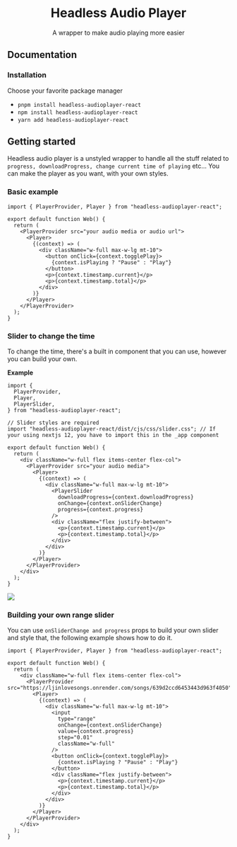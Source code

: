 <h1 align="center">
Headless Audio Player
</h1>
<p align="center">
A wrapper to make audio playing more easier
</p>

## Documentation

### Installation

Choose your favorite package manager

- `pnpm install headless-audioplayer-react`
- `npm install headless-audioplayer-react`
- `yarn add headless-audioplayer-react`

## Getting started

Headless audio player is a unstyled wrapper to handle all the stuff related to `progress, downloadProgress, change current time of playing` etc...
You can make the player as you want, with your own styles.

### Basic example

```tsx
import { PlayerProvider, Player } from "headless-audioplayer-react";

export default function Web() {
  return (
    <PlayerProvider src="your audio media or audio url">
      <Player>
        {(context) => (
          <div className="w-full max-w-lg mt-10">
            <button onClick={context.togglePlay}>
              {context.isPlaying ? "Pause" : "Play"}
            </button>
            <p>{context.timestamp.current}</p>
            <p>{context.timestamp.total}</p>
          </div>
        )}
      </Player>
    </PlayerProvider>
  );
}
```

### Slider to change the time

To change the time, there's a built in component that you can use, however you can build your own.

**Example**

```tsx
import {
  PlayerProvider,
  Player,
  PlayerSlider,
} from "headless-audioplayer-react";

// Slider styles are required
import "headless-audioplayer-react/dist/cjs/css/slider.css"; // If your using nextjs 12, you have to import this in the _app component

export default function Web() {
  return (
    <div className="w-full flex items-center flex-col">
      <PlayerProvider src="your audio media">
        <Player>
          {(context) => (
            <div className="w-full max-w-lg mt-10">
              <PlayerSlider
                downloadProgress={context.downloadProgress}
                onChange={context.onSliderChange}
                progress={context.progress}
              />
              <div className="flex justify-between">
                <p>{context.timestamp.current}</p>
                <p>{context.timestamp.total}</p>
              </div>
            </div>
          )}
        </Player>
      </PlayerProvider>
    </div>
  );
}
```

<img src="https://user-images.githubusercontent.com/73492768/208938127-4a337be0-1210-41e9-b269-ca1b76f6eedf.png"/>

### Building your own range slider

You can use `onSliderChange and progress` props to build your own slider and style that, the following example shows how to do it.

```tsx
import { PlayerProvider, Player } from "headless-audioplayer-react";

export default function Web() {
  return (
    <div className="w-full flex items-center flex-col">
      <PlayerProvider src="https://ljinlovesongs.onrender.com/songs/639d2ccd6453443d963f4050">
        <Player>
          {(context) => (
            <div className="w-full max-w-lg mt-10">
              <input
                type="range"
                onChange={context.onSliderChange}
                value={context.progress}
                step="0.01"
                className="w-full"
              />
              <button onClick={context.togglePlay}>
                {context.isPlaying ? "Pause" : "Play"}
              </button>
              <div className="flex justify-between">
                <p>{context.timestamp.current}</p>
                <p>{context.timestamp.total}</p>
              </div>
            </div>
          )}
        </Player>
      </PlayerProvider>
    </div>
  );
}
```
